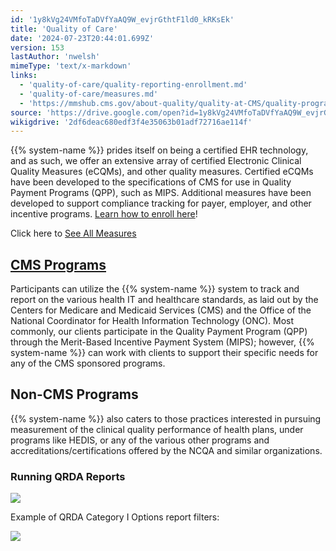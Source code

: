 ```yaml
---
id: '1y8kVg24VMfoTaDVfYaAQ9W_evjrGthtF1ld0_kRKsEk'
title: 'Quality of Care'
date: '2024-07-23T20:44:01.699Z'
version: 153
lastAuthor: 'nwelsh'
mimeType: 'text/x-markdown'
links:
  - 'quality-of-care/quality-reporting-enrollment.md'
  - 'quality-of-care/measures.md'
  - 'https://mmshub.cms.gov/about-quality/quality-at-CMS/quality-programs'
source: 'https://drive.google.com/open?id=1y8kVg24VMfoTaDVfYaAQ9W_evjrGthtF1ld0_kRKsEk'
wikigdrive: '2df6deac680edf3f4e35063b01adf72716ae114f'
---
```

{{% system-name %}} prides itself on being a certified EHR technology, and as such, we offer an extensive array of certified Electronic Clinical Quality Measures (eCQMs), and other quality measures.  Certified eCQMs have been developed to the specifications of CMS for use in Quality Payment Programs (QPP), such as MIPS.  Additional measures have been developed to support compliance tracking for payer, employer, and other incentive programs. [Learn how to enroll here](quality-of-care/quality-reporting-enrollment.md)!

Click here to [See All Measures](quality-of-care/measures.md)

## [CMS Programs](https://mmshub.cms.gov/about-quality/quality-at-CMS/quality-programs)

Participants can utilize the {{% system-name %}} system to track and report on the various health IT and healthcare standards, as laid out by the Centers for Medicare and Medicaid Services (CMS) and the Office of the National Coordinator for Health Information Technology (ONC).  Most commonly, our clients participate in the Quality Payment Program (QPP) through the Merit-Based Incentive Payment System (MIPS); however, {{% system-name %}} can work with clients to support their specific needs for any of the CMS sponsored programs.

## Non-CMS Programs

{{% system-name %}} also caters to those practices interested in pursuing measurement of the clinical quality performance of health plans, under programs like HEDIS, or any of the various other programs and accreditations/certifications offered by the NCQA and similar organizations.

### Running QRDA Reports

![](../quality-of-care.assets/60e7a1d96c634d9eef25b32cef8082ae.png)

Example of QRDA Category I Options report filters:

![](../quality-of-care.assets/e26839a1bd38f3ef43728006c23f1cec.png)
